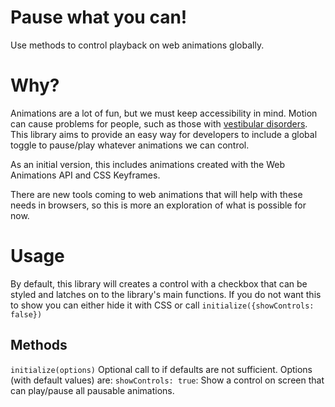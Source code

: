 # Pause what you can!
Use methods to control playback on web animations globally.

# Why?
Animations are a lot of fun, but we must keep accessibility in mind.  Motion can cause problems for people, such as those with [vestibular disorders](http://alistapart.com/article/designing-safer-web-animation-for-motion-sensitivity). This library aims to provide an easy way for developers to include a global toggle to pause/play whatever animations we can control.  

As an initial version, this includes animations created with the Web Animations API and CSS Keyframes.

There are new tools coming to web animations that will help with these needs in browsers, so this is more an exploration of what is possible for now.

# Usage
By default, this library will creates a control with a checkbox that can be styled and latches on to the library's main functions.  If you do not want this to show you can either hide it with CSS or call `initialize({showControls: false})`

## Methods
`initialize(options)`
Optional call to if defaults are not sufficient. Options (with default values) are:
`showControls: true`: Show a control on screen that can play/pause all pausable animations.
